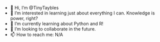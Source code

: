 - 👋 Hi, I’m @TinyTaybles
- 👀 I’m interested in learning just about everything I can. Knowledge is power, right?
- 🌱 I’m currently learning about Python and R!
- 💞️ I’m looking to collaborate in the future.
- 📫 How to reach me: N/A

<!---
TinyTaybles/TinyTaybles is a ✨ special ✨ repository because its `README.md` (this file) appears on your GitHub profile.
You can click the Preview link to take a look at your changes.
--->

